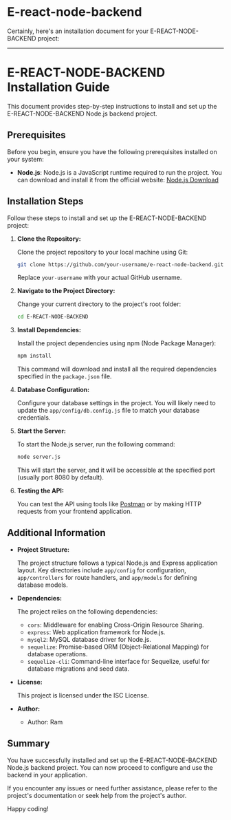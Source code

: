 # E-react-node-backend
Certainly, here's an installation document for your E-REACT-NODE-BACKEND project:

---

# E-REACT-NODE-BACKEND Installation Guide

This document provides step-by-step instructions to install and set up the E-REACT-NODE-BACKEND Node.js backend project.

## Prerequisites

Before you begin, ensure you have the following prerequisites installed on your system:

- **Node.js**: Node.js is a JavaScript runtime required to run the project. You can download and install it from the official website: [Node.js Download](https://nodejs.org/)

## Installation Steps

Follow these steps to install and set up the E-REACT-NODE-BACKEND project:

1. **Clone the Repository:**

   Clone the project repository to your local machine using Git:

   ```bash
   git clone https://github.com/your-username/e-react-node-backend.git
   ```

   Replace `your-username` with your actual GitHub username.

2. **Navigate to the Project Directory:**

   Change your current directory to the project's root folder:

   ```bash
   cd E-REACT-NODE-BACKEND
   ```

3. **Install Dependencies:**

   Install the project dependencies using npm (Node Package Manager):

   ```bash
   npm install
   ```

   This command will download and install all the required dependencies specified in the `package.json` file.

4. **Database Configuration:**

   Configure your database settings in the project. You will likely need to update the `app/config/db.config.js` file to match your database credentials.

5. **Start the Server:**

   To start the Node.js server, run the following command:

   ```bash
   node server.js
   ```

   This will start the server, and it will be accessible at the specified port (usually port 8080 by default).

6. **Testing the API:**

   You can test the API using tools like [Postman](https://www.postman.com/) or by making HTTP requests from your frontend application.

## Additional Information

- **Project Structure:**

  The project structure follows a typical Node.js and Express application layout. Key directories include `app/config` for configuration, `app/controllers` for route handlers, and `app/models` for defining database models.

- **Dependencies:**

  The project relies on the following dependencies:

  - `cors`: Middleware for enabling Cross-Origin Resource Sharing.
  - `express`: Web application framework for Node.js.
  - `mysql2`: MySQL database driver for Node.js.
  - `sequelize`: Promise-based ORM (Object-Relational Mapping) for database operations.
  - `sequelize-cli`: Command-line interface for Sequelize, useful for database migrations and seed data.

- **License:**

  This project is licensed under the ISC License.

- **Author:**

  - Author: Ram

## Summary

You have successfully installed and set up the E-REACT-NODE-BACKEND Node.js backend project. You can now proceed to configure and use the backend in your application.

If you encounter any issues or need further assistance, please refer to the project's documentation or seek help from the project's author.

Happy coding!
